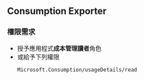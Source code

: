 Consumption Exporter
---

### 權限需求

* 授予應用程式**成本管理讀者**角色
* 或給予下列權限
    ```
    Microsoft.Consumption/usageDetails/read
    ```